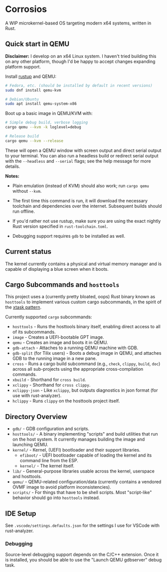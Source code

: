 # Corrosios

A WIP microkernel-based OS targeting modern x64 systems, written in Rust.

## Quick start in QEMU

**Disclaimer:** I develop on an x64 Linux system. I haven't tried building this on any other platform, though I'd be happy to accept changes expanding platform support.

Install [rustup](https://rustup.rs) and QEMU:

```bash
# Fedora, etc. (should be installed by default in recent versions)
sudo dnf install qemu-kvm

# Debian/Ubuntu
sudo apt install qemu-system-x86
```

Boot up a basic image in QEMU/KVM with:

```bash
# Simple debug build, verbose logging
cargo qemu --kvm -k loglevel=debug

# Release build
cargo qemu --kvm --release
```

These will open a QEMU window with screen output and direct serial output to your terminal. You can also run a headless build or redirect serial output with the `--headless` and `--serial` flags; see the help message for more details.

**Notes:**

- Plain emulation (instead of KVM) should also work; run `cargo qemu` without `--kvm`.

- The first time this command is run, it will download the necessary toolchain and dependencies over the internet. Subsequent builds should run offline.

- If you'd rather not use rustup, make sure you are using the exact nightly Rust version specified in `rust-toolchain.toml`.

- Debugging support requires `gdb` to be installed as well.

## Current status

The kernel currently contains a physical and virtual memory manager and is capable of displaying a blue screen when it boots.

## Cargo Subcommands and `hosttools`

This project uses a (currently pretty bloated, oops) Rust binary known as `hosttools` to implement various custom cargo subcommands, in the spirit of the [xtask pattern](https://github.com/matklad/cargo-xtask).

Currently supported `cargo` subcommands:

- `hosttools` - Runs the hosttools binary itself, enabling direct access to all of its subcommands.
- `image` - Creates a UEFI-bootable GPT image.
- `qemu` - Creates an image and boots it in QEMU.
- `gdb-attach` - Attaches to a running QEMU machine with GDB.
- `gdb-split` (for Tilix users) - Boots a debug image in QEMU, and attaches GDB to the running image in a new pane.
- `cross` - Runs a cargo build subcommand (e.g., `check`, `clippy`, `build`, `doc`) across all sub-projects using the appropriate cross-compilation commands.
- `xbuild` - Shorthand for `cross build`.
- `xclippy` - Shorthand for `cross clippy`.
- `xclippy-json` - Like `xclippy`, but outputs diagnostics in json format (for use with rust-analyzer).
- `hclippy` - Runs `clippy` on the hosttools project itself.

## Directory Overview

- `gdb/` - GDB configuration and scripts.
- `hosttools/` - A binary implementing "scripts" and build utilities that run on the host system. It currently manages building the image and launching QEMU.
- `kernel/` - Kernel, (UEFI) bootloader and their support libraries.
  - `efiboot/` - UEFI bootloader capable of loading the kernel and its command line from the ESP.
  - `kernel/` - The kernel itself.
- `lib/` - General-purpose libraries usable across the kernel, userspace and hosttools.
- `qemu/` - QEMU-related configuration/data (currently contains a vendored OVMF image to avoid platform inconsistencies).
- `scripts/` - For things that have to be shell scripts. Most "script-like" behavior should go into `hosttools` instead.

## IDE Setup

See `.vscode/settings.defaults.json` for the settings I use for VSCode with rust-analyzer.

### Debugging

Source-level debugging support depends on the C/C++ extension. Once it is installed, you should be able to use the "Launch QEMU gdbserver" debug task.
